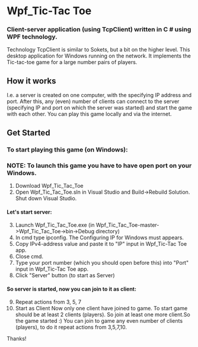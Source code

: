# Wpf_Tic-Tac Toe
### Client-server application (using TcpClient) written in C # using WPF technology.

Technology TcpClient is similar to Sokets, but a bit on the higher level. This desktop application for Windows running on the network.
It implements the Tic-tac-toe game for a large number pairs of players.

## How it works

I.e. a server is created on one computer, with the specifying IP address and port. After this, any (even) number of clients can connect to the server (specifying IP and port on which the server was started) and start the game with each other.
You can play this game locally and via the internet.

## Get Started

### To start playing this game (on Windows):
### NOTE: To launch this game you have to have open port on your Windows.
1.  Download Wpf_Tic_Tac_Toe
2. Open Wpf_Tic_Tac_Toe.sln in Visual Studio and Build->Rebuild Solution. Shut down Visual Studio.
#### Let's start server:
3. Launch Wpf_Tic_Tac_Toe.exe (in Wpf_Tic_Tac_Toe-master->Wpf_Tic_Tac_Toe->bin->Debug directory)
4. In cmd type ipconfig. The Configuring IP for Windows must appears.
5. Copy IPv4-address value and paste it to "IP" input in  Wpf_Tic-Tac Toe  app.
6. Close cmd.
7. Type your port number (which you should open before this) into "Port" input in Wpf_Tic-Tac Toe  app.
8. Click "Server" button (to start as Server)
#### So server is started, now you can join to it as client:
9. Repeat actions from 3, 5, 7
10. Start as Client
Now only one client have joined to game. To start game should be at least 2 clients (players). So join at least one more client.So the game started :)
You can join to game any even number of clients (players), to do it repeat actions from 3,5,7,10.

Thanks!
